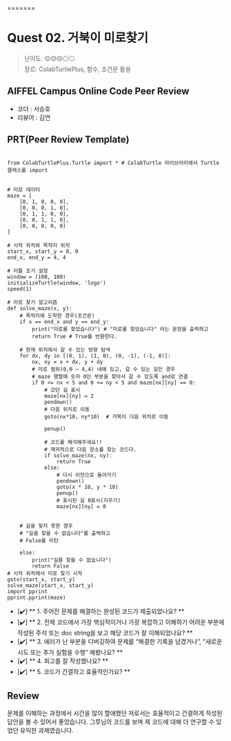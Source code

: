 
=======
# Quest 02. 거북이 미로찾기

>난이도: 🟡🟡🟡⚪⚪  
>장르: ColabTurtlePlus, 함수, 조건문 활용  

## AIFFEL Campus Online Code Peer Review

- 코더 : 서승호  
- 리뷰어 : 김연  

## PRT(Peer Review Template)

```

from ColabTurtlePlus.Turtle import * # ColabTurtle 라이브러리에서 Turtle 클래스를 import


# 미로 데이터
maze = [
    [0, 1, 0, 0, 0],
    [0, 0, 0, 1, 0],
    [0, 1, 1, 0, 0],
    [0, 0, 1, 1, 0],
    [0, 0, 0, 0, 0]
]

# 시작 위치와 목적지 위치
start_x, start_y = 0, 0
end_x, end_y = 4, 4

# 터틀 초기 설정
window = (100, 100)
initializeTurtle(window, 'logo')
speed(1)

# 미로 찾기 알고리즘
def solve_maze(x, y):
    # 목적지에 도착한 경우(조건문)
    if x == end_x and y == end_y:
        print("미로를 찾았습니다") # "미로를 찾았습니다" 라는 문장을 출력하고
        return True # True를 반환한다.

    # 현재 위치에서 갈 수 있는 방향 탐색
    for dx, dy in [(0, 1), (1, 0), (0, -1), (-1, 0)]:
        nx, ny = x + dx, y + dy
        # 미로 범위(0,0 ~ 4,4) 내에 있고, 갈 수 있는 길인 경우
        # maze 행렬에 숫자 0인 부분을 찾아서 갈 수 있도록 and로 연결
        if 0 <= nx < 5 and 0 <= ny < 5 and maze[nx][ny] == 0:
            # 갔던 길 표시
            maze[nx][ny] = 2
            pendown()
            # 다음 위치로 이동
            goto(nx*10, ny*10)  # 거북이 다음 위치로 이동

            penup()

            # 코드를 해석해주세요!!
            # 재귀적으로 다음 장소를 찾는 코드다.
            if solve_maze(nx, ny):
                return True
            else:
                # 다시 이전으로 돌아가기
                pendown()
                goto(x * 10, y * 10)
                penup()
                # 표시된 길 0표시(지우기)
                maze[nx][ny] = 0


    # 길을 찾지 못한 경우
    # "길을 찾을 수 없습니다"를 출력하고
    # False를 리턴

    else:
        print("길을 찾을 수 없습니다")
        return False
# 시작 위치에서 미로 찾기 시작
goto(start_x, start_y)
solve_maze(start_x, start_y)
import pprint
pprint.pprint(maze)

````

- [✔️]  ** 1. 주어진 문제를 해결하는 완성된 코드가 제출되었나요? **      
- [✔️]  ** 2. 전체 코드에서 가장 핵심적이거나 가장 복잡하고 이해하기 어려운 부분에 작성된 주석 또는 doc string을 보고 해당 코드가 잘 이해되었나요? **    
- [✔️]  ** 3. 에러가 난 부분을 디버깅하여 문제를 “해결한 기록을 남겼거나”, ”새로운 시도 또는 추가 실험을 수행” 해봤나요? **    
- [✔️]  ** 4. 회고를 잘 작성했나요? **    
- [✔️]  ** 5. 코드가 간결하고 효율적인가요? **    

## Review

문제를 이해하는 과정에서 시간을 많이 할애했던 저로서는 효율적이고 간결하게 작성된 답안을 볼 수 있어서 좋았습니다.  그루님의 코드를 보며 제 코드에 대해 더 연구할 수 있었던 유익한 과제였습니다.  

